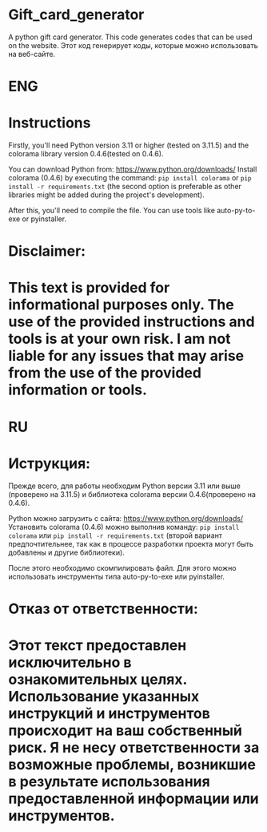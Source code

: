# Gift_card_generator
A python gift card generator.
This code generates codes that can be used on the website.
Этот код генерирует коды, которые можно использовать на веб-сайте.
# ENG
# Instructions
Firstly, you'll need Python version 3.11 or higher (tested on 3.11.5) and the colorama library version 0.4.6(tested on 0.4.6).

You can download Python from: https://www.python.org/downloads/
Install colorama (0.4.6) by executing the command: `pip install colorama` or `pip install -r requirements.txt` (the second option is preferable as other 
libraries might be added during the project's development).
    
After this, you'll need to compile the file. You can use tools like auto-py-to-exe or pyinstaller.
    
# Disclaimer:
# This text is provided for informational purposes only. The use of the provided instructions and tools is at your own risk. I am not liable for any issues that may arise from the use of the provided information or tools.

# RU
# Иструкция:
Прежде всего, для работы необходим Python версии 3.11 или выше (проверено на 3.11.5) и библиотека colorama версии 0.4.6(проверено на 0.4.6).
    
Python можно загрузить с сайта: https://www.python.org/downloads/
Установить colorama (0.4.6) можно выполнив команду: `pip install colorama` или `pip install -r requirements.txt` (второй вариант предпочтительнее, так как      в процессе разработки проекта могут быть добавлены и другие библиотеки).
    
После этого необходимо скомпилировать файл. Для этого можно использовать инструменты типа auto-py-to-exe или pyinstaller.
    
# Отказ от ответственности:
# Этот текст предоставлен исключительно в ознакомительных целях. Использование указанных инструкций и инструментов происходит на ваш собственный риск. Я не несу  ответственности за возможные проблемы, возникшие в результате использования предоставленной информации или инструментов.
